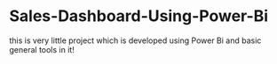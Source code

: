# Sales-Dashboard-Using-Power-Bi
this is very little project which is developed using Power Bi and basic general tools in it!
